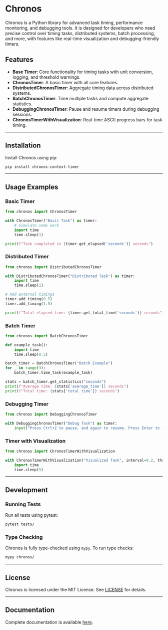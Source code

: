 # Chronos

Chronos is a Python library for advanced task timing, performance monitoring, and debugging tools. It is designed for developers who need precise control over timing tasks, distributed systems, batch processing, and more, with features like real-time visualization and debugging-friendly timers.

## Features

-   **Base Timer**: Core functionality for timing tasks with unit conversion, logging, and threshold warnings.
-   **ChronosTimer**: A basic timer with all core features.
-   **DistributedChronosTimer**: Aggregate timing data across distributed systems.
-   **BatchChronosTimer**: Time multiple tasks and compute aggregate statistics.
-   **DebuggingChronosTimer**: Pause and resume timers during debugging sessions.
-   **ChronosTimerWithVisualization**: Real-time ASCII progress bars for task timing.

---

## Installation

Install Chronos using pip:

```bash
pip install chronos-context-timer
```

---

## Usage Examples

### Basic Timer

```python
from chronos import ChronosTimer

with ChronosTimer("Basic Task") as timer:
    # Simulate some work
    import time
    time.sleep(1)

print(f"Task completed in {timer.get_elapsed('seconds')} seconds")
```

### Distributed Timer

```python
from chronos import DistributedChronosTimer

with DistributedChronosTimer("Distributed Task") as timer:
    import time
    time.sleep(1)

# Add external timings
timer.add_timing(0.5)
timer.add_timing(1.5)

print(f"Total elapsed time: {timer.get_total_time('seconds')} seconds")
```

### Batch Timer

```python
from chronos import BatchChronosTimer

def example_task():
    import time
    time.sleep(0.5)

batch_timer = BatchChronosTimer("Batch Example")
for _ in range(3):
    batch_timer.time_task(example_task)

stats = batch_timer.get_statistics("seconds")
print(f"Average time: {stats['average_time']} seconds")
print(f"Total time: {stats['total_time']} seconds")
```

### Debugging Timer

```python
from chronos import DebuggingChronosTimer

with DebuggingChronosTimer("Debug Task") as timer:
    input("Press Ctrl+Z to pause, and again to resume. Press Enter to finish.")
```

### Timer with Visualization

```python
from chronos import ChronosTimerWithVisualization

with ChronosTimerWithVisualization("Visualized Task", interval=0.2, threshold=5):
    import time
    time.sleep(5)
```

---

## Development

### Running Tests

Run all tests using pytest:

```bash
pytest tests/
```

### Type Checking

Chronos is fully type-checked using `mypy`. To run type checks:

```bash
mypy chronos/
```

---

## License

Chronos is licensed under the MIT License. See [LICENSE](/LICENSE) for details.

---

## Documentation

Complete documentation is available [here](https://github.com/adambirds/chronos).
